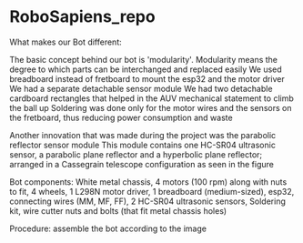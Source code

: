 # RoboSapiens_repo


What makes our Bot different:

  The basic concept behind our bot is 'modularity'. Modularity means the degree to which parts can be interchanged and replaced easily
  We used breadboard instead of fretboard to mount the esp32 and the motor driver
  We had a separate detachable sensor module 
  We had two detachable cardboard rectangles that helped in the AUV mechanical statement  to climb the ball up
  Soldering was done only for the motor wires and the sensors on the fretboard, thus reducing power consumption and waste

Another innovation that was made during the project was the parabolic reflector sensor module
This module contains one HC-SR04 ultrasonic sensor, a parabolic plane reflector and a hyperbolic plane reflector; arranged in a Cassegrain telescope configuration as seen in the figure

Bot components:
  White metal chassis,
  4 motors (100 rpm) along with nuts to fit,
  4 wheels,
  1 L298N motor driver,
  1 breadboard (medium-sized),
  esp32,
  connecting wires (MM, MF, FF),
  2 HC-SR04 ultrasonic sensors,
  Soldering kit,
  wire cutter
  nuts and bolts (that fit metal chassis holes)

Procedure:
assemble the bot according to the image

